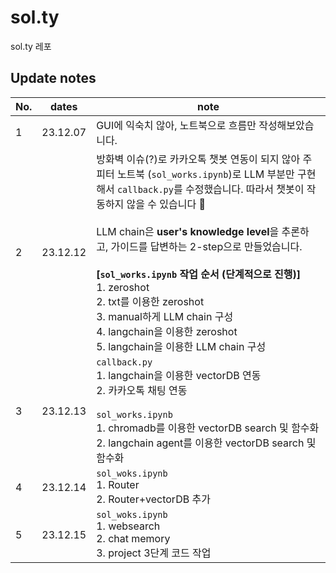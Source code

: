 # sol.ty
sol.ty 레포

## Update notes

| No. | dates    | note                                                                                                                                                                                                                                                                                                                                                                                                |
|-----|----------|-----------------------------------------------------------------------------------------------------------------------------------------------------------------------------------------------------------------------------------------------------------------------------------------------------------------------------------------------------------------------------------------------------|
| 1   | 23.12.07 | GUI에 익숙치 않아, 노트북으로 흐름만 작성해보았습니다.                                                                                                                                                                                                                                                                                                                                                                    |
| 2   | 23.12.12 | 방화벽 이슈(?)로 카카오톡 챗봇 연동이 되지 않아 주피터 노트북 (`sol_works.ipynb`)로 LLM 부분만 구현해서 `callback.py`를 수정했습니다. 따라서 챗봇이 작동하지 않을 수 있습니다 🥹 <br/><br/>LLM chain은 **user's knowledge level**을 추론하고, 가이드를 답변하는 2-step으로 만들었습니다.<br/><br/>**[`sol_works.ipynb` 작업 순서 (단계적으로 진행)]**<br/>1. zeroshot<br/>2. txt를 이용한 zeroshot<br/>3. manual하게 LLM chain 구성<br/>4. langchain을 이용한 zeroshot<br/>5. langchain을 이용한 LLM chain 구성 |
| 3   | 23.12.13 | `callback.py`<br/>1. langchain을 이용한 vectorDB 연동 <br/>2. 카카오톡 채팅 연동<br/><br/>`sol_works.ipynb`<br/>1. chromadb를 이용한 vectorDB search 및 함수화<br/>2. langchain agent를 이용한 vectorDB search 및 함수화                                                                                                                                                                                                          |
| 4   | 23.12.14 | `sol_woks.ipynb`<br/>1. Router<br/>2. Router+vectorDB 추가                                                                                                                                                                                                                                                                                                                                            |
| 5   | 23.12.15 | `sol_woks.ipynb`<br/>1. websearch<br/>2. chat memory<br/>3. project 3단계 코드 작업                                                                                                                                                                                                                                                                                                                       |
